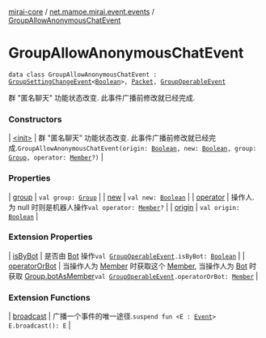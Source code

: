 [mirai-core](../../index.md) / [net.mamoe.mirai.event.events](../index.md) / [GroupAllowAnonymousChatEvent](./index.md)

# GroupAllowAnonymousChatEvent

`data class GroupAllowAnonymousChatEvent : `[`GroupSettingChangeEvent`](../-group-setting-change-event/index.md)`<`[`Boolean`](https://kotlinlang.org/api/latest/jvm/stdlib/kotlin/-boolean/index.html)`>, `[`Packet`](../../net.mamoe.mirai.qqandroid.network/-packet/index.md)`, `[`GroupOperableEvent`](../-group-operable-event/index.md)

群 "匿名聊天" 功能状态改变. 此事件广播前修改就已经完成.

### Constructors

| [&lt;init&gt;](-init-.md) | 群 "匿名聊天" 功能状态改变. 此事件广播前修改就已经完成.`GroupAllowAnonymousChatEvent(origin: `[`Boolean`](https://kotlinlang.org/api/latest/jvm/stdlib/kotlin/-boolean/index.html)`, new: `[`Boolean`](https://kotlinlang.org/api/latest/jvm/stdlib/kotlin/-boolean/index.html)`, group: `[`Group`](../../net.mamoe.mirai.contact/-group/index.md)`, operator: `[`Member`](../../net.mamoe.mirai.contact/-member/index.md)`?)` |

### Properties

| [group](group.md) | `val group: `[`Group`](../../net.mamoe.mirai.contact/-group/index.md) |
| [new](new.md) | `val new: `[`Boolean`](https://kotlinlang.org/api/latest/jvm/stdlib/kotlin/-boolean/index.html) |
| [operator](operator.md) | 操作人. 为 null 时则是机器人操作`val operator: `[`Member`](../../net.mamoe.mirai.contact/-member/index.md)`?` |
| [origin](origin.md) | `val origin: `[`Boolean`](https://kotlinlang.org/api/latest/jvm/stdlib/kotlin/-boolean/index.html) |

### Extension Properties

| [isByBot](../is-by-bot.md) | 是否由 [Bot](../../net.mamoe.mirai/-bot/index.md) 操作`val `[`GroupOperableEvent`](../-group-operable-event/index.md)`.isByBot: `[`Boolean`](https://kotlinlang.org/api/latest/jvm/stdlib/kotlin/-boolean/index.html) |
| [operatorOrBot](../operator-or-bot.md) | 当操作人为 [Member](../../net.mamoe.mirai.contact/-member/index.md) 时获取这个 [Member](../../net.mamoe.mirai.contact/-member/index.md), 当操作人为 [Bot](../../net.mamoe.mirai/-bot/index.md) 时获取 [Group.botAsMember](../../net.mamoe.mirai.contact/-group/bot-as-member.md)`val `[`GroupOperableEvent`](../-group-operable-event/index.md)`.operatorOrBot: `[`Member`](../../net.mamoe.mirai.contact/-member/index.md) |

### Extension Functions

| [broadcast](../../net.mamoe.mirai.event/broadcast.md) | 广播一个事件的唯一途径.`suspend fun <E : `[`Event`](../../net.mamoe.mirai.event/-event.md)`> E.broadcast(): E` |

